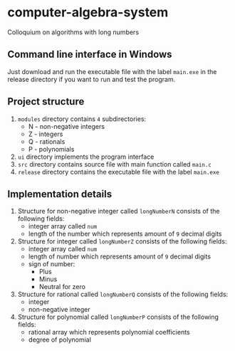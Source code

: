 # computer-algebra-system
Colloquium on algorithms with long numbers

## Command line interface in Windows
Just download and run the executable file with the label `main.exe` in the release directory if you want to run and test the program.

## Project structure
1. `modules` directory contains `4` subdirectories:
    * N - non-negative integers
    * Z - integers
    * Q - rationals
    * P - polynomials
2. `ui` directory implements the program interface
3. `src` directory contains source file with main function called `main.c`
4. `release` directory contains the executable file with the label `main.exe`

## Implementation details
1. Structure for non-negative integer called `longNumberN` consists of the following fields:
   * integer array called `num`
   * length of the number which represents amount of `9` decimal digits
2. Structure for integer called `longNumberZ` consists of the following fields:
   * integer array called `num`
   * length of number which represents amount of `9` decimal digits
   * sign of number:
     * Plus
     * Minus
     * Neutral for zero
3. Structure for rational called `longNumberQ` consists of the following fields:
   * integer
   * non-negative integer
4. Structure for polynomial called `longNumberP` consists of the following fields:
   * rational array which represents polynomial coefficients
   * degree of polynomial